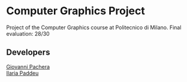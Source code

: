 # Computer Graphics Project
Project of the Computer Graphics course at Politecnico di Milano. Final evaluation: 28/30

## Developers
[Giovanni Pachera](https://github.com/giovannipachera)<br>
[Ilaria Paddeu](https://github.com/ilariapaddeu)
